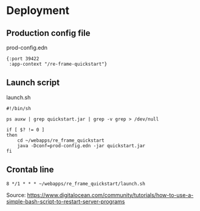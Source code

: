 # Deployment

## Production config file

prod-config.edn

```
{:port 39422
 :app-context "/re-frame-quickstart"}
```

## Launch script

launch.sh

```
#!/bin/sh

ps auxw | grep quickstart.jar | grep -v grep > /dev/null

if [ $? != 0 ]
then
    cd ~/webapps/re_frame_quickstart
    java -Dconf=prod-config.edn -jar quickstart.jar
fi
```

## Crontab line

```
8 */1 * * * ~/webapps/re_frame_quickstart/launch.sh
```

Source: https://www.digitalocean.com/community/tutorials/how-to-use-a-simple-bash-script-to-restart-server-programs
